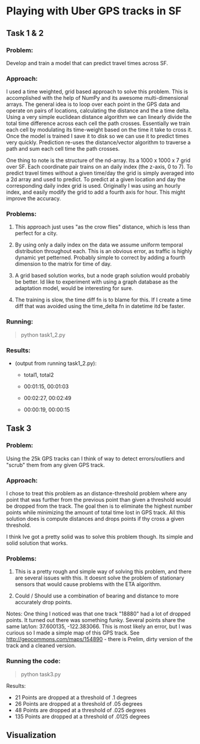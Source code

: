# Playing with Uber GPS tracks in SF 

## Task 1 & 2

### Problem: 

Develop and train a model that can predict travel times across SF. 

### Approach: 

I used a time weighted, grid based approach to solve this problem. This is accomplished with the help of NumPy and its awesome multi-dimensional arrays. The general idea is to loop over each point in the GPS data and operate on pairs of locations, calculating the distance and the a time delta. Using a very simple euclidean distance algorithm we can linearly divide the total time difference across each cell the path crosses. Essentially we train each cell by modulating its time-weight based on the time it take to cross it. Once the model is trained I save it to disk so we can use it to predict times very quickly. Prediction re-uses the distance/vector algorithm to traverse a path and sum each cell time the path crosses. 

One thing to note is the structure of the nd-array. Its a 1000 x 1000 x 7 grid over SF. Each coordinate pair trains on an daily index (the z-axis, 0 to 7). To predict travel times without a given time/day the grid is simply averaged into a 2d array and used to predict. To predict at a given location and day the corresponding daily index grid is used. Originally I was using an hourly index, and easily modify the grid to add a fourth axis for hour. This might improve the accuracy.  

### Problems:

1. This approach just uses "as the crow flies" distance, which is less than perfect for a city.

2. By using only a daily index on the data we assume uniform temporal distribution throughout each. This is an obvious error, as traffic is highly dynamic yet petterned. Probably simple to correct by adding a fourth dimension to the matrix for time of day. 

3. A grid based solution works, but a node graph solution would probably be better. Id like to experiment with using a graph database as the adaptation model, would be interesting for sure.  

4. The training is slow, the time diff fn is to blame for this. If I create a time diff that was avoided using the time_delta fn in datetime itd be faster. 

### Running:
  
  > python task1_2.py

### Results: 

* (output from running task1_2.py):

  * total1, total2

  * 00:01:15, 00:01:03

  * 00:02:27, 00:02:49
  
  * 00:00:19, 00:00:15


## Task 3

### Problem: 

Using the 25k GPS tracks can I think of way to detect errors/outliers and "scrub" them from any given GPS track. 

### Approach: 

I chose to treat this problem as an distance-threshold problem where any point that was further from the previous point than given a threshold would be dropped from the track. The goal then is to eliminate the highest number points while minimizing the amount of total time lost in GPS track. All this solution does is compute distances and drops points if thy cross a given threshold.  

I think Ive got a pretty solid was to solve this problem though. Its simple and solid solution that works.  

### Problems: 

1. This is a pretty rough and simple way of solving this problem, and there are several issues with this. It doesnt solve the problem of stationary sensors that would cause problems with the ETA algorithm.  

2. Could / Should use a combination of bearing and distance to more accurately drop points. 

Notes: One thing I noticed was that one track "18880" had a lot of dropped points. It turned out there was something funky. Several points share the same lat/lon: 37.600135, -122.383066. This is most likely an error, but I was curious so I made a simple map of this GPS track. See http://geocommons.com/maps/154890 - there is Prelim, dirty version of the track and a cleaned version.    

### Running the code:

  > python task3.py 

Results:  

* 21 Points are dropped at a threshold of .1 degrees 
* 26 Points are dropped at a threshold of .05 degrees 
* 48 Points are dropped at a threshold of .025 degrees 
* 135 Points are dropped at a threshold of .0125 degrees 

## Visualization  
